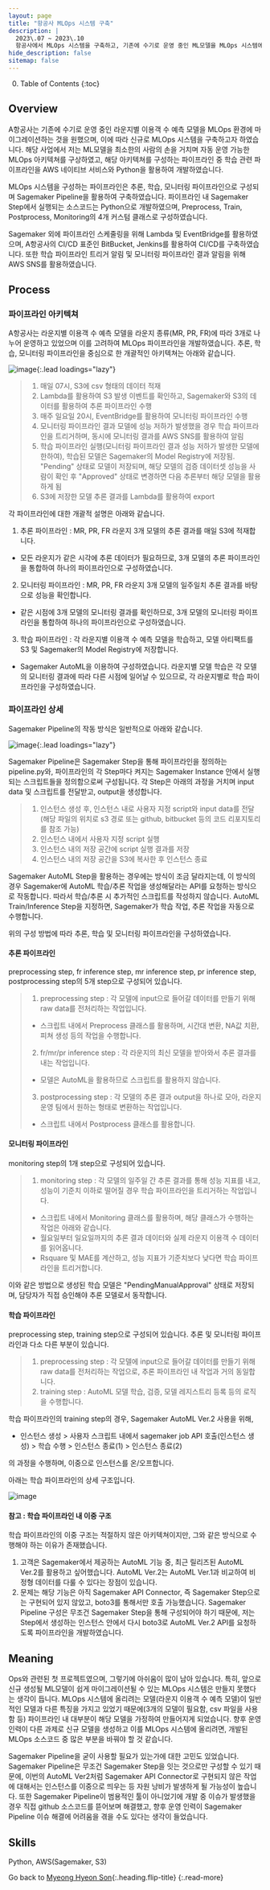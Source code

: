 ```yaml
---
layout: page
title: "항공사 MLOps 시스템 구축"
description: |
  2023\.07 ~ 2023\.10  
  항공사에서 MLOps 시스템을 구축하고, 기존에 수기로 운영 중인 ML모델을 MLOps 시스템에 마이그레이션하였습니다.
hide_description: false
sitemap: false
---
```


0. Table of Contents
{:toc}


## Overview

A항공사는 기존에 수기로 운영 중인 라운지별 이용객 수 예측 모델을 MLOps 환경에 마이그레이션하는 것을 원했으며, 이에 따라 신규로 MLOps 시스템을 구축하고자 하였습니다. 해당 사업에서 저는 ML모델을 최소한의 사람의 손을 거치며 자동 운영 가능한 MLOps 아키텍쳐를 구상하였고, 해당 아키텍쳐를 구성하는 파이프라인 중 학습 관련 파이프라인을 AWS 네이티브 서비스와 Python을 활용하여 개발하였습니다.

MLOps 시스템을 구성하는 파이프라인은 추론, 학습, 모니터링 파이프라인으로 구성되며 Sagemaker Pipeline을 활용하여 구축하였습니다. 파이프라인 내 Sagemaker Step에서 실행되는 소스코드는 Python으로 개발하였으며, Preprocess, Train, Postprocess, Monitoring의 4개 커스텀 클래스로 구성하였습니다.

Sagemaker 외에 파이프라인 스케줄링을 위해 Lambda 및 EventBridge를 활용하였으며, A항공사의 CI/CD 표준인 BitBucket, Jenkins를 활용하여 CI/CD를 구축하였습니다. 또한 학습 파이프라인 트리거 알림 및 모니터링 파이프라인 결과 알림을 위해 AWS SNS를 활용하였습니다.


## Process

### 파이프라인 아키텍쳐

A항공사는 라운지별 이용객 수 예측 모델을 라운지 종류(MR, PR, FR)에 따라 3개로 나누어 운영하고 있었으며 이를 고려하여 MLOps 파이프라인을 개발하였습니다. 추론, 학습, 모니터링 파이프라인을 중심으로 한 개괄적인 아키텍쳐는 아래와 같습니다.

![image](/assets/img/myown/airline-mlops-architecture-simple.png){:.lead loadings="lazy"}

> 1. 매일 07시, S3에 csv 형태의 데이터 적재
> 2. Lambda를 활용하여 S3 발생 이벤트를 확인하고, Sagemaker와 S3의 데이터를 활용하여 추론 파이프라인 수행
> 3. 매주 일요일 20시, EventBridge를 활용하여 모니터링 파이프라인 수행
> 4. 모니터링 파이프라인 결과 모델에 성능 저하가 발생했을 경우 학습 파이프라인을 트리거하며, 동시에 모니터링 결과를 AWS SNS를 활용하여 알림
> 5. 학습 파이프라인 실행(모니터링 파이프라인 결과 성능 저하가 발생한 모델에 한하여), 학습된 모델은 Sagemaker의 Model Registry에 저장됨. "Pending" 상태로 모델이 저장되며, 해당 모델의 검증 데이터셋 성능을 사람이 확인 후 "Approved" 상태로 변경하면 다음 추론부터 해당 모델을 활용하게 됨
> 6. S3에 저장한 모델 추론 결과를 Lambda를 활용하여 export

각 파이프라인에 대한 개괄적 설명은 아래와 같습니다.

1. 추론 파이프라인 : MR, PR, FR 라운지 3개 모델의 추론 결과를 매일 S3에 적재합니다. 
  - 모든 라운지가 같은 시각에 추론 데이터가 필요하므로, 3개 모델의 추론 파이프라인을 통합하여 하나의 파이프라인으로 구성하였습니다. 

2. 모니터링 파이프라인 : MR, PR, FR 라운지 3개 모델의 일주일치 추론 결과를 바탕으로 성능을 확인합니다. 
  - 같은 시점에 3개 모델의 모니터링 결과를 확인하므로, 3개 모델의 모니터링 파이프라인을 통합하여 하나의 파이프라인으로 구성하였습니다.
  
3. 학습 파이프라인 : 각 라운지별 이용객 수 예측 모델을 학습하고, 모델 아티팩트를 S3 및 Sagemaker의 Model Registry에 저장합니다. 
  - Sagemaker AutoML을 이용하여 구성하였습니다. 라운지별 모델 학습은 각 모델의 모니터링 결과에 따라 다른 시점에 일어날 수 있으므로, 각 라운지별로 학습 파이프라인을 구성하였습니다.


### 파이프라인 상세

Sagemaker Pipeline의 작동 방식은 일반적으로 아래와 같습니다.

![image](/assets/img/myown/sagemaker-pipeline.png){:.lead loadings="lazy"}

Sagemaker Pipeline은 Sagemaker Step을 통해 파이프라인을 정의하는 pipeline.py와, 파이프라인의 각 Step마다 켜지는 Sagemaker Instance 안에서 실행되는 스크립트들을 정의함으로써 구성됩니다. 각 Step은 아래의 과정을 거치며 input data 및 스크립트를 전달받고, output을 생성합니다.

> 1. 인스턴스 생성 후, 인스턴스 내로 사용자 지정 script와 input data를 전달(해당 파일의 위치로 s3 경로 또는 github, bitbucket 등의 코드 리포지토리를 참조 가능)
> 2. 인스턴스 내에서 사용자 지정 script 실행
> 3. 인스턴스 내의 저장 공간에 script 실행 결과를 저장
> 4. 인스턴스 내의 저장 공간을 S3에 복사한 후 인스턴스 종료

Sagemaker AutoML Step을 활용하는 경우에는 방식이 조금 달라지는데, 이 방식의 경우 Sagemaker에 AutoML 학습/추론 작업을 생성해달라는 API를 요청하는 방식으로 작동합니다. 따라서 학습/추론 시 추가적인 스크립트를 작성하지 않습니다. AutoML Train/Inference Step을 지정하면, Sagemaker가 학습 작업, 추론 작업을 자동으로 수행합니다.

위의 구성 방법에 따라 추론, 학습 및 모니터링 파이프라인을 구성하였습니다.

#### 추론 파이프라인

preprocessing step, fr inference step, mr inference step, pr inference step, postprocessing step의 5개 step으로 구성되어 있습니다.

> 1. preprocessing step : 각 모델에 input으로 들어갈 데이터를 만들기 위해 raw data를 전처리하는 작업입니다. 
>   - 스크립트 내에서 Preprocess 클래스를 활용하며, 시간대 변환, NA값 치환, 피쳐 생성 등의 작업을 수행합니다.
> 2. fr/mr/pr inference step : 각 라운지의 최신 모델을 받아와서 추론 결과를 내는 작업입니다. 
>   - 모델은 AutoML을 활용하므로 스크립트를 활용하지 않습니다.
> 3. postprocessing step : 각 모델의 추론 결과 output을 하나로 모아, 라운지 운영 팀에서 원하는 형태로 변환하는 작업입니다. 
>   - 스크립트 내에서 Postprocess 클래스를 활용합니다.

#### 모니터링 파이프라인

monitoring step의 1개 step으로 구성되어 있습니다.

> 1. monitoring step : 각 모델의 일주일 간 추론 결과를 통해 성능 지표를 내고, 성능이 기준치 이하로 떨어질 경우 학습 파이프라인을 트리거하는 작업입니다. 
>   - 스크립트 내에서 Monitoring 클래스를 활용하며, 해당 클래스가 수행하는 작업은 아래와 같습니다.
>   - 월요일부터 일요일까지의 추론 결과 데이터와 실제 라운지 이용객 수 데이터를 읽어옵니다.
>   - Rsquare 및 MAE를 계산하고, 성능 지표가 기준치보다 낮다면 학습 파이프라인을 트리거합니다. 

이와 같은 방법으로 생성된 학습 모델은 "PendingManualApproval" 상태로 저장되며, 담당자가 직접 승인해야 추론 모델로서 동작합니다.

#### 학습 파이프라인

preprocessing step, training step으로 구성되어 있습니다. 추론 및 모니터링 파이프라인과 다소 다른 부분이 있습니다.

> 1. preprocessing step : 각 모델에 input으로 들어갈 데이터를 만들기 위해 raw data를 전처리하는 작업으로, 추론 파이프라인 내 작업과 거의 동일합니다.
> 2. training step : AutoML 모델 학습, 검증, 모델 레지스트리 등록 등의 로직을 수행합니다.

학습 파이프라인의 training step의 경우, Sagemaker AutoML Ver.2 사용을 위해,

- 인스턴스 생성 > 사용자 스크립트 내에서 sagemaker job API 호출(인스턴스 생성) > 학습 수행 > 인스턴스 종료(1) > 인스턴스 종료(2)

의 과정을 수행하며, 이중으로 인스턴스를 온/오프합니다.

아래는 학습 파이프라인의 상세 구조입니다.

![image](/assets/img/myown/sagemaker-training-pipeline.png)


#### 참고 : 학습 파이프라인 내 이중 구조

학습 파이프라인의 이중 구조는 적절하지 않은 아키텍쳐이지만, 그와 같은 방식으로 수행해야 하는 이유가 존재했습니다.

1. 고객은 Sagemaker에서 제공하는 AutoML 기능 중, 최근 릴리즈된 AutoML Ver.2를 활용하고 싶어했습니다. AutoML Ver.2는 AutoML Ver.1과 비교하여 비정형 데이터를 다룰 수 있다는 장점이 있습니다.
2. 문제는 해당 기능은 아직 Sagemaker API Connector, 즉 Sagemaker Step으로는 구현되어 있지 않았고, boto3를 통해서만 호출 가능했습니다. Sagemaker Pipeline 구성은 무조건 Sagemaker Step을 통해 구성되어야 하기 때문에, 저는 Step에서 생성하는 인스턴스 안에서 다시 boto3로 AutoML Ver.2 API를 요청하도록 파이프라인을 개발하였습니다.


## Meaning

Ops와 관련된 첫 프로젝트였으며, 그렇기에 아쉬움이 많이 남아 있습니다. 특히, 앞으로 신규 생성될 ML모델이 쉽게 마이그레이션될 수 있는 MLOps 시스템은 만들지 못했다는 생각이 듭니다. MLOps 시스템에 올리려는 모델(라운지 이용객 수 예측 모델)이 일반적인 모델과 다른 특징을 가지고 있었기 때문에(3개의 모델이 필요함, csv 파일을 사용함 등) 파이프라인 내 대부분이 해당 모델을 가정하여 만들어지게 되었습니다. 향후 운영 인력이 다른 과제로 신규 모델을 생성하고 이를 MLOps 시스템에 올리려면, 개발된 MLOps 소스코드 중 많은 부분을 바꿔야 할 것 같습니다.

Sagemaker Pipeline을 굳이 사용할 필요가 있는가에 대한 고민도 있었습니다. Sagemaker Pipeline은 무조건 Sagemaker Step을 잇는 것으로만 구성할 수 있기 때문에, 이번의 AutoML Ver2처럼 Sagemaker API Connector로 구현되지 않은 작업에 대해서는 인스턴스를 이중으로 띄우는 등 자원 낭비가 발생하게 될 가능성이 높습니다. 또한 Sagemaker Pipeline이 범용적인 툴이 아니었기에 개발 중 이슈가 발생했을 경우 직접 github 소스코드를 뜯어보며 해결했고, 향후 운영 인력이 Sagemaker Pipeline 이슈 해결에 어려움을 겪을 수도 있다는 생각이 들었습니다.



## Skills

Python, AWS(Sagemaker, S3)

Go back to [Myeong Hyeon Son](/about/#projects){:.heading.flip-title}
{:.read-more}